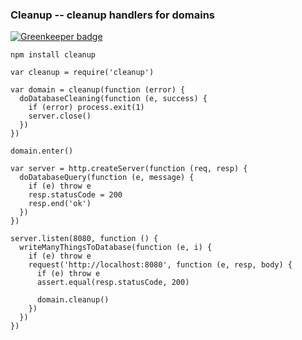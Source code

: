 ### Cleanup -- cleanup handlers for domains

[![Greenkeeper badge](https://badges.greenkeeper.io/mikeal/cleanup.svg)](https://greenkeeper.io/)

`npm install cleanup`

```
var cleanup = require('cleanup')

var domain = cleanup(function (error) {
  doDatabaseCleaning(function (e, success) {
    if (error) process.exit(1)
    server.close()
  })
})

domain.enter()

var server = http.createServer(function (req, resp) {
  doDatabaseQuery(function (e, message) {
    if (e) throw e
    resp.statusCode = 200
    resp.end('ok')
  })
})

server.listen(8080, function () {
  writeManyThingsToDatabase(function (e, i) {
    if (e) throw e
    request('http://localhost:8080', function (e, resp, body) {
      if (e) throw e
      assert.equal(resp.statusCode, 200)

      domain.cleanup()
    })
  })
})
```
